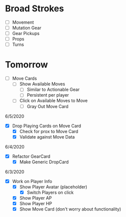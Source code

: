 # Broad Strokes

- [ ] Movement
- [ ] Mutation Gear
- [ ] Gear Pickups
- [ ] Props
- [ ] Turns

# Tomorrow

- [ ] Move Cards
  - [ ] Show Available Moves
    - [ ] Similar to Actionable Gear
    - [ ] Persistent per player
  - [ ] Click on Available Moves to Move
    - [ ] Gray Out Move Card

6/5/2020
- [x] Drop Playing Cards on Move Card
  - [x] Check for prox to Move Card
  - [X] Validate against Move Data

6/4/2020
- [x] Refactor GearCard
  - [x] Make Generic DropCard

6/3/2020

- [x] Work on Player Info
  - [x] Show Player Avatar (placeholder)
    - [x] Switch Players on click
  - [x] Show Player AP
  - [x] Show Player HP
  - [x] Show Move Card (don't worry about functionality)